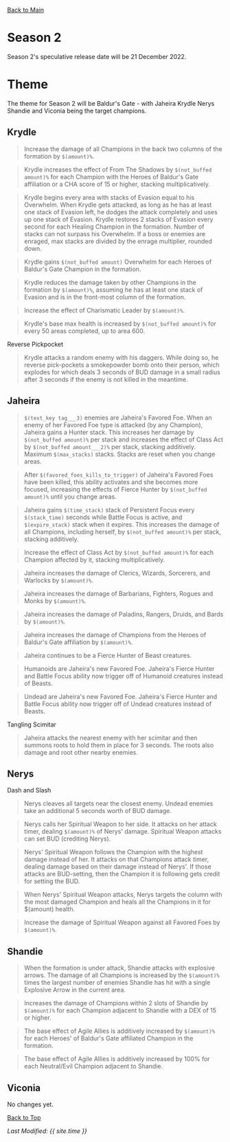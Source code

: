 [Back to Main](index.md)

# Season 2
Season 2's speculative release date will be 21 December 2022.

# Theme
The theme for Season 2 will be Baldur's Gate - with Jaheira Krydle Nerys Shandie and Viconia being the target champions.

## Krydle

> Increase the damage of all Champions in the back two columns of the formation by `$(amount)%`.

> Krydle increases the effect of From The Shadows by `$(not_buffed amount)%` for each Champion with the Heroes of Baldur's Gate affiliation or a CHA score of 15 or higher, stacking multiplicatively.

> Krydle begins every area with stacks of Evasion equal to his Overwhelm. When Krydle gets attacked, as long as he has at least one stack of Evasion left, he dodges the attack completely and uses up one stack of Evasion. Krydle restores 2 stacks of Evasion every second for each Healing Champion in the formation. Number of stacks can not surpass his Overwhelm. If a boss or enemies are enraged, max stacks are divided by the enrage multiplier, rounded down.

> Krydle gains `$(not_buffed amount)` Overwhelm for each Heroes of Baldur's Gate Champion in the formation.

> Krydle reduces the damage taken by other Champions in the formation by `$(amount)%`, assuming he has at least one stack of Evasion and is in the front-most column of the formation.

> Increase the effect of Charismatic Leader by `$(amount)%`.

> Krydle's base max health is increased by `$(not_buffed amount)%` for every 50 areas completed, up to area 600.

Reverse Pickpocket
> Krydle attacks a random enemy with his daggers. While doing so, he reverse pick-pockets a smokepowder bomb onto their person, which explodes for which deals 3 seconds of BUD damage in a small radius after 3 seconds if the enemy is not killed in the meantime.

## Jaheira

> `$(text_key tag___3)` enemies are Jaheira's Favored Foe. When an enemy of her Favored Foe type is attacked (by any Champion), Jaheira gains a Hunter stack. This increases her damage by `$(not_buffed amount)%` per stack and increases the effect of Class Act by `$(not_buffed amount___2)%` per stack, stacking additively. Maximum `$(max_stacks)` stacks. Stacks are reset when you change areas.

> After `$(favored_foes_kills_to_trigger)` of Jaheira's Favored Foes have been killed, this ability activates and she becomes more focused, increasing the effects of Fierce Hunter by `$(not_buffed amount)%` until you change areas.

> Jaheira gains `$(time_stack)` stack of Persistent Focus every `$(stack_time)` seconds while Battle Focus is active, and `$(expire_stack)` stack when it expires. This increases the damage of all Champions, including herself, by `$(not_buffed amount)%` per stack, stacking additively.

> Increase the effect of Class Act by `$(not_buffed amount)%` for each Champion affected by it, stacking multiplicatively.

> Jaheira increases the damage of Clerics, Wizards, Sorcerers, and Warlocks by `$(amount)%`.

> Jaheira increases the damage of Barbarians, Fighters, Rogues and Monks by `$(amount)%`.

> Jaheira increases the damage of Paladins, Rangers, Druids, and Bards by `$(amount)%`.

> Jaheira increases the damage of Champions from the Heroes of Baldur's Gate affiliation by `$(amount)%`.

> Jaheira continues to be a Fierce Hunter of Beast creatures.

> Humanoids are Jaheira's new Favored Foe. Jaheira's Fierce Hunter and Battle Focus ability now trigger off of Humanoid creatures instead of Beasts.

> Undead are Jaheira's new Favored Foe. Jaheira's Fierce Hunter and Battle Focus ability now trigger off of Undead creatures instead of Beasts.

Tangling Scimitar
> Jaheira attacks the nearest enemy with her scimitar and then summons roots to hold them in place for 3 seconds. The roots also damage and root other nearby enemies.

## Nerys

Dash and Slash
> Nerys cleaves all targets near the closest enemy.
> Undead enemies take an additional 5 seconds worth of BUD damage.

> Nerys calls her Spiritual Weapon to her side. It attacks on her attack timer, dealing `$(amount)%` of Nerys' damage. Spiritual Weapon attacks can set BUD (crediting Nerys).  

> Nerys' Spiritual Weapon follows the Champion with the highest damage instead of her. It attacks on that Champions attack timer, dealing damage based on their damage instead of Nerys'. If those attacks are BUD-setting, then the Champion it is following gets credit for setting the BUD.

> When Nerys' Spiritual Weapon attacks, Nerys targets the column with the most damaged Champion and heals all the Champions in it for $(amount) health.

> Increase the damage of Spiritual Weapon against all Favored Foes by `$(amount)%`.

## Shandie

> When the formation is under attack, Shandie attacks with explosive arrows. The damage of all Champions is increased by the `$(amount)%` times the largest number of enemies Shandie has hit with a single Explosive Arrow in the current area.

> Increases the damage of Champions within 2 slots of Shandie by `$(amount)%` for each Champion adjacent to Shandie with a DEX of 15 or higher.

> The base effect of Agile Allies is additively increased by `$(amount)%` for each Heroes' of Baldur's Gate affiliated Champion in the formation.

> The base effect of Agile Allies is additively increased by 100% for each Neutral/Evil Champion adjacent to Shandie.

## Viconia
No changes yet.

[Back to Top](#top)

*Last Modified: {{ site.time }}*